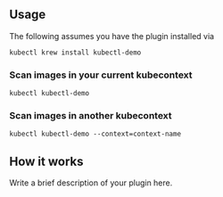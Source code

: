 
## Usage
The following assumes you have the plugin installed via

```shell
kubectl krew install kubectl-demo
```

### Scan images in your current kubecontext

```shell
kubectl kubectl-demo
```

### Scan images in another kubecontext

```shell
kubectl kubectl-demo --context=context-name
```

## How it works
Write a brief description of your plugin here.